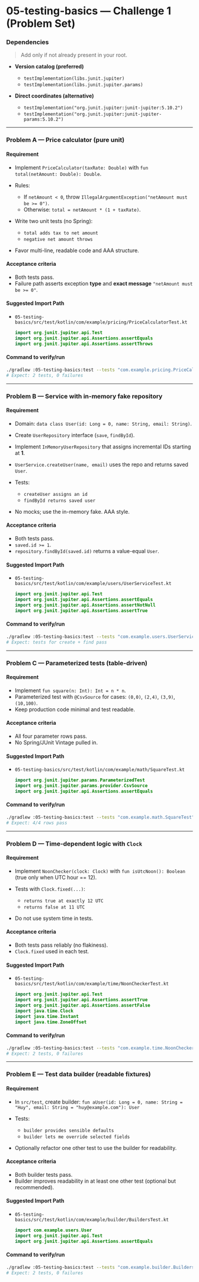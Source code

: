 # 05-testing-basics — Challenge 1 (Problem Set)

### Dependencies

> Add only if not already present in your root.

* **Version catalog (preferred)**

  * `testImplementation(libs.junit.jupiter)`
  * `testImplementation(libs.junit.jupiter.params)`

* **Direct coordinates (alternative)**

  * `testImplementation("org.junit.jupiter:junit-jupiter:5.10.2")`
  * `testImplementation("org.junit.jupiter:junit-jupiter-params:5.10.2")`

---

### Problem A — Price calculator (pure unit)

#### Requirement

* Implement `PriceCalculator(taxRate: Double)` with `fun total(netAmount: Double): Double`.
* Rules:

  * If `netAmount < 0`, throw `IllegalArgumentException("netAmount must be >= 0")`.
  * Otherwise: `total = netAmount * (1 + taxRate)`.
* Write two unit tests (no Spring):

  * `total adds tax to net amount`
  * `negative net amount throws`
* Favor multi-line, readable code and AAA structure.

#### Acceptance criteria

* Both tests pass.
* Failure path asserts exception **type** and **exact message** `"netAmount must be >= 0"`.

#### Suggested Import Path

* `05-testing-basics/src/test/kotlin/com/example/pricing/PriceCalculatorTest.kt`

  ```kotlin
  import org.junit.jupiter.api.Test
  import org.junit.jupiter.api.Assertions.assertEquals
  import org.junit.jupiter.api.Assertions.assertThrows
  ```

#### Command to verify/run

```bash
./gradlew :05-testing-basics:test --tests "com.example.pricing.PriceCalculatorTest"
# Expect: 2 tests, 0 failures
```

---

### Problem B — Service with in-memory fake repository

#### Requirement

* Domain: `data class User(id: Long = 0, name: String, email: String)`.
* Create `UserRepository` interface (`save`, `findById`).
* Implement `InMemoryUserRepository` that assigns incremental IDs starting at **1**.
* `UserService.createUser(name, email)` uses the repo and returns saved `User`.
* Tests:

  * `createUser assigns an id`
  * `findById returns saved user`
* No mocks; use the in-memory fake. AAA style.

#### Acceptance criteria

* Both tests pass.
* `saved.id >= 1`.
* `repository.findById(saved.id)` returns a value-equal `User`.

#### Suggested Import Path

* `05-testing-basics/src/test/kotlin/com/example/users/UserServiceTest.kt`

  ```kotlin
  import org.junit.jupiter.api.Test
  import org.junit.jupiter.api.Assertions.assertEquals
  import org.junit.jupiter.api.Assertions.assertNotNull
  import org.junit.jupiter.api.Assertions.assertTrue
  ```

#### Command to verify/run

```bash
./gradlew :05-testing-basics:test --tests "com.example.users.UserServiceTest"
# Expect: tests for create + find pass
```

---

### Problem C — Parameterized tests (table-driven)

#### Requirement

* Implement `fun square(n: Int): Int = n * n`.
* Parameterized test with `@CsvSource` for cases: `(0,0)`, `(2,4)`, `(3,9)`, `(10,100)`.
* Keep production code minimal and test readable.

#### Acceptance criteria

* All four parameter rows pass.
* No Spring/JUnit Vintage pulled in.

#### Suggested Import Path

* `05-testing-basics/src/test/kotlin/com/example/math/SquareTest.kt`

  ```kotlin
  import org.junit.jupiter.params.ParameterizedTest
  import org.junit.jupiter.params.provider.CsvSource
  import org.junit.jupiter.api.Assertions.assertEquals
  ```

#### Command to verify/run

```bash
./gradlew :05-testing-basics:test --tests "com.example.math.SquareTest"
# Expect: 4/4 rows pass
```

---

### Problem D — Time-dependent logic with `Clock`

#### Requirement

* Implement `NoonChecker(clock: Clock)` with `fun isUtcNoon(): Boolean` (true only when UTC hour == 12).
* Tests with `Clock.fixed(...)`:

  * `returns true at exactly 12 UTC`
  * `returns false at 11 UTC`
* Do not use system time in tests.

#### Acceptance criteria

* Both tests pass reliably (no flakiness).
* `Clock.fixed` used in each test.

#### Suggested Import Path

* `05-testing-basics/src/test/kotlin/com/example/time/NoonCheckerTest.kt`

  ```kotlin
  import org.junit.jupiter.api.Test
  import org.junit.jupiter.api.Assertions.assertTrue
  import org.junit.jupiter.api.Assertions.assertFalse
  import java.time.Clock
  import java.time.Instant
  import java.time.ZoneOffset
  ```

#### Command to verify/run

```bash
./gradlew :05-testing-basics:test --tests "com.example.time.NoonCheckerTest"
# Expect: 2 tests, 0 failures
```

---

### Problem E — Test data builder (readable fixtures)

#### Requirement

* In `src/test`, create builder:
  `fun aUser(id: Long = 0, name: String = "Huy", email: String = "huy@example.com"): User`
* Tests:

  * `builder provides sensible defaults`
  * `builder lets me override selected fields`
* Optionally refactor one other test to use the builder for readability.

#### Acceptance criteria

* Both builder tests pass.
* Builder improves readability in at least one other test (optional but recommended).

#### Suggested Import Path

* `05-testing-basics/src/test/kotlin/com/example/builder/BuildersTest.kt`

  ```kotlin
  import com.example.users.User
  import org.junit.jupiter.api.Test
  import org.junit.jupiter.api.Assertions.assertEquals
  ```

#### Command to verify/run

```bash
./gradlew :05-testing-basics:test --tests "com.example.builder.BuildersTest"
# Expect: 2 tests, 0 failures
```
